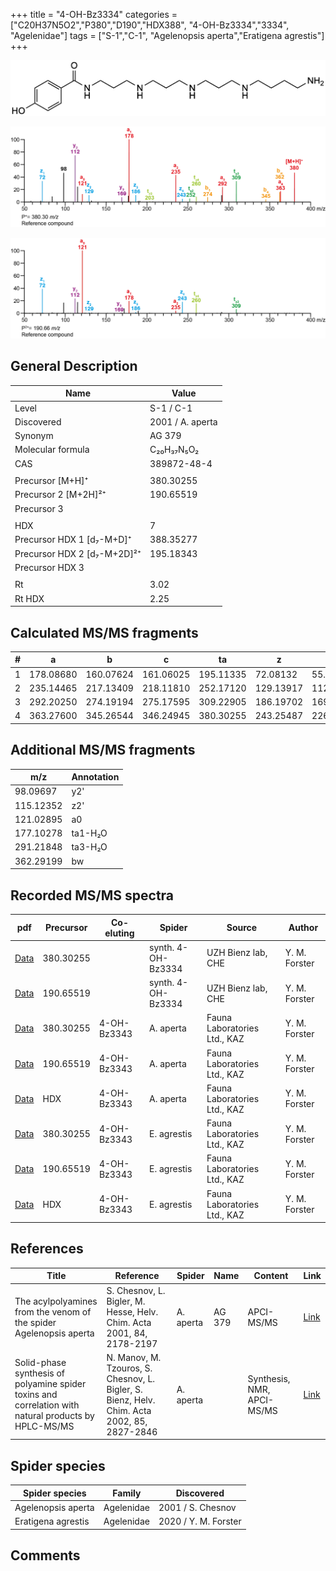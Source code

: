 +++
title = "4-OH-Bz3334"
categories = ["C20H37N5O2","P380","D190","HDX388",
"4-OH-Bz3334","3334",
"Agelenidae"]
tags = ["S-1","C-1",
"Agelenopsis aperta","Eratigena agrestis"]
+++

![](/img/4-OH-Bz3334.png)

![](/img_MSMS/380_4-OH-Bz3334.png?classes=border)

![](/img_MSMS/380_4-OH-Bz3334_2.png?classes=border)

## General Description

| Name                        | Value            |
|-----------------------------|------------------|
| Level                       | S-1 / C-1                |
| Discovered                  | 2001 / A. aperta |
| Synonym                     | AG 379           |
| Molecular formula           | C₂₀H₃₇N₅O₂       |
| CAS                         | 389872-48-4      |
|                             |                  |
| Precursor   [M+H]⁺          | 380.30255        |
| Precursor 2 [M+2H]²⁺        | 190.65519        |
| Precursor 3                 |                  |
|                             |                  |
| HDX                         | 7                |
| Precursor HDX 1 [d₇-M+D]⁺   | 388.35277        |
| Precursor HDX 2 [d₇-M+2D]²⁺ | 195.18343        |
| Precursor HDX 3             |                  |
|                             |                  |
| Rt                          | 3.02             |
| Rt HDX                      | 2.25             |

## Calculated MS/MS fragments

| # | a         | b         | c         | ta        | z         | y         | tz        |
|---|-----------|-----------|-----------|-----------|-----------|-----------|-----------|
| 1 | 178.08680 | 160.07624 | 161.06025 | 195.11335 | 72.08132  | 55.05477  | 89.10787  |
| 2 | 235.14465 | 217.13409 | 218.11810 | 252.17120 | 129.13917 | 112.11262 | 146.16572 |
| 3 | 292.20250 | 274.19194 | 275.17595 | 309.22905 | 186.19702 | 169.17047 | 203.33457 |
| 4 | 363.27600 | 345.26544 | 346.24945 | 380.30255 | 243.25487 | 226.22832 | 260.28142 |

## Additional MS/MS fragments

| m/z       | Annotation |
|-----------|------------|
| 98.09697  | y2'        |
| 115.12352 | z2'        |
| 121.02895 | a0         |
| 177.10278 | ta1-H₂O    |
| 291.21848 | ta3-H₂O    |
| 362.29199 | bw         |

## Recorded MS/MS spectra

| pdf                                                          | Precursor | Co-eluting  | Spider             | Source                       | Author        |
|--------------------------------------------------------------|-----------|-------------|--------------------|------------------------------|---------------|
| [Data](/pdf/380_4-OH-Bz3334_3-02.pdf)                        | 380.30255 |             | synth. 4-OH-Bz3334 | UZH Bienz lab, CHE           | Y. M. Forster |
| [Data](/pdf/380_4-OH-Bz3334_3-02_2.pdf)                      | 190.65519 |             | synth. 4-OH-Bz3334 | UZH Bienz lab, CHE           | Y. M. Forster |
| [Data](/pdf/A-aperta/380_4-OH-Bz3334_4-OH-Bz3343_Aa.pdf)     | 380.30255 | 4-OH-Bz3343 | A. aperta          | Fauna Laboratories Ltd., KAZ | Y. M. Forster |
| [Data](/pdf/A-aperta/380_4-OH-Bz3334_4-OH-Bz3343_Aa_2.pdf)   | 190.65519 | 4-OH-Bz3343 | A. aperta          | Fauna Laboratories Ltd., KAZ | Y. M. Forster |
| [Data](/pdf/A-aperta/380_4-OH-Bz3334_4-OH-Bz3343_Aa_HDX.pdf) | HDX       | 4-OH-Bz3343 | A. aperta          | Fauna Laboratories Ltd., KAZ | Y. M. Forster |
| [Data](/pdf/E-agrestis/380_4-OH-Bz3334_4-OH-Bz3343_Ea.pdf) | 380.30255 | 4-OH-Bz3343           | E. agrestis | Fauna Laboratories Ltd., KAZ | Y. M. Forster |
| [Data](/pdf/E-agrestis/380_4-OH-Bz3334_4-OH-Bz3343_Ea_2.pdf) | 190.65519 | 4-OH-Bz3343           | E. agrestis | Fauna Laboratories Ltd., KAZ | Y. M. Forster |
| [Data](/pdf/E-agrestis/380_4-OH-Bz3334_4-OH-Bz3343_Ea_HDX.pdf) | HDX | 4-OH-Bz3343           | E. agrestis | Fauna Laboratories Ltd., KAZ | Y. M. Forster |

## References

| Title                                                                                                | Reference                                                                                   | Spider    | Name   | Content               | Link                                              |
|------------------------------------------------------------------------------------------------------|---------------------------------------------------------------------------------------------|-----------|--------|-----------------------|---------------------------------------------------|
| The acylpolyamines from the venom of the spider Agelenopsis aperta                                   | S. Chesnov, L. Bigler, M. Hesse, Helv. Chim. Acta 2001, 84, 2178-2197                       | A. aperta | AG 379 | APCI-MS/MS            | [Link](https://onlinelibrary.wiley.com/doi/abs/10.1002/1522-2675%2820010815%2984%3A8%3C2178%3A%3AAID-HLCA2178%3E3.0.CO%3B2-N)                                       |
| Solid-phase synthesis of polyamine spider toxins and correlation with natural products by HPLC-MS/MS | N. Manov, M. Tzouros, S. Chesnov, L. Bigler, S. Bienz, Helv. Chim. Acta 2002, 85, 2827-2846 | A. aperta |        | Synthesis, NMR, APCI-MS/MS | [Link](https://onlinelibrary.wiley.com/doi/abs/10.1002/1522-2675%28200209%2985%3A9%3C2827%3A%3AAID-HLCA2827%3E3.0.CO%3B2-5) |

## Spider species

| Spider species     | Family     | Discovered        |
|--------------------|------------|-------------------|
| Agelenopsis aperta | Agelenidae | 2001 / S. Chesnov |
| Eratigena agrestis | Agelenidae | 2020 / Y. M. Forster |

## Comments